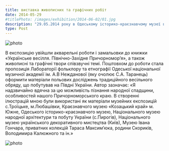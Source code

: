 ```yaml
---
title: виставка живописних та графічних робіт
date: 2014-05-29
#titlePhoto: /images/exhibition/2014-06-02/01.jpg
description: "29.05.2014 року в Одеському історико-краєзнавчому музеї відбулося відкриття виставки живописних та графічних робіт члена НСХУ Лариси Дем’янишиної «Єднання»."
type: Post
---
```

![photo](/images/exhibition/2014-06-02/02.jpg)

В експозицію увійшли акварельні роботи і замальовки до книжки «Українське весілля. Північно-Західне Причорномор’я», а також живописні та графічні твори співзвучні темі. Поштовхом до роботи стала пропозиція Лабораторії фольклору та етнографії Одеської національної музичної академії ім. А.В Нежданової (яку очолює С.А. Таранець) оформити матеріали польових досліджень традиційного весільного обряду, що побутував на Півдні України. Автор зазначає: «Я надзвичайно вдячна за цю можливість пізнання народної спадщини, особливостей нашого Причорноморського краю. В створенні ілюстрацій мною були використані як матеріали музейних експозицій с.Троїцьке, м.Любашівки, Краєзнавчого музею «Козацький край» м. Южне, Одеського історико-краєзнавчого музею, Національного музею народної архітектури та побуту України (с.Пирогів), Національного музею українського декоративного мистецтва (Київ), Музею Івана Гончара, приватних колекцій Тараса Максим’юка, родини Скориків, Володимира Калюжного та ін.»

![photo](/images/exhibition/2014-06-02/03.jpg)